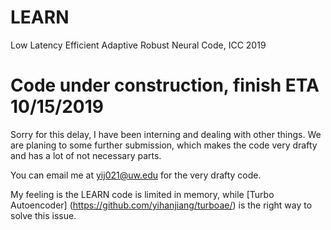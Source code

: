 # LEARN
Low Latency Efficient Adaptive Robust Neural Code, ICC 2019
# Code under construction, finish ETA 10/15/2019
Sorry for this delay, I have been interning and dealing with other things. We are planing to some further submission, which makes the code very drafty and has a lot of not necessary parts.

You can email me at yij021@uw.edu for the very drafty code.

My feeling is the LEARN code is limited in memory, while [Turbo Autoencoder] (https://github.com/yihanjiang/turboae/) is the right way to solve this issue.

 


